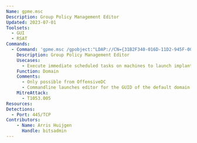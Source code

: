 ```yaml
---
Name: gpme.msc
Description: Group Policy Management Editor
Updated: 2023-07-01
Toolsets:
  - GUI
  - RSAT
Commands:
  - Command: 'gpme.msc /gpobject:"LDAP://CN={31B2F340-016D-11D2-945F-00C04FB984F9},CN=Policies,CN=System,DC=ad,DC=bitsadmin,DC=com"'
    Description: Group Policy Management Editor
    Usecases:
      - Execute immediate scheduled tasks on machines to launch implant
    Function: Domain
    Comments:
      - Only possible from OffensiveDC
      - Commandline launches editor for the GUID of the default domain policy; can be changed to other GUIDs to edit different policies
    MitreAttack:
      - T1053.005
Resources:
Detections:
  - Port: 445/TCP
Contributors:
    - Name: Arris Huijgen
      Handle: bitsadmin
---
```

